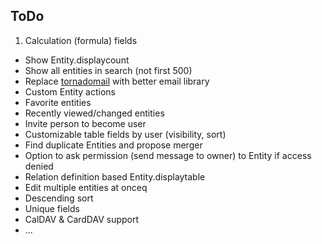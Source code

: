 ## ToDo

1. Calculation (formula) fields
* Show Entity.displaycount
* Show all entities in search (not first 500)
* Replace [tornadomail](https://github.com/equeny/tornadomail) with better email library
* Custom Entity actions
* Favorite entities
* Recently viewed/changed entities
* Invite person to become user
* Customizable table fields by user (visibility, sort)
* Find duplicate Entities and propose merger
* Option to ask permission (send message to owner) to Entity if access denied
* Relation definition based Entity.displaytable
* Edit multiple entities at onceq
* Descending sort
* Unique fields
* CalDAV & CardDAV support
* ...
